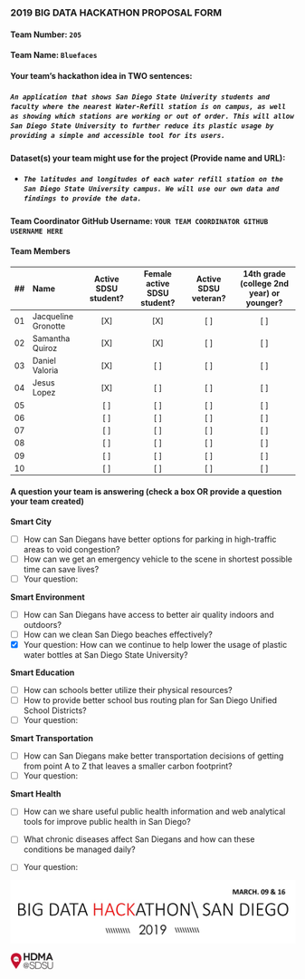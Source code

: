 ### 2019 BIG DATA HACKATHON PROPOSAL FORM

#### Team Number: `205`  

#### Team Name: `Bluefaces`    
  
#### Your team’s hackathon idea in TWO sentences:
##### `An application that shows San Diego State Univerity students and faculty where the nearest Water-Refill station is on campus, as well as showing which stations are working or out of order. This will allow San Diego State University to further reduce its plastic usage by providing a simple and accessible tool for its users.`  
  
#### Dataset(s) your team might use for the project (Provide name and URL):
- ##### `The latitudes and longitudes of each water refill station on the San Diego State University campus. We will use our own data and findings to provide the data.`

#### Team Coordinator GitHub Username: `YOUR TEAM COORDINATOR GITHUB USERNAME HERE`

#### Team Members
| ## |        Name         | Active SDSU student? | Female active SDSU student? | Active SDSU veteran? | 14th grade (college 2nd year) or younger? |
| -- | :------------------ |        :---:         |            :---:            |        :---:         |                  :---:                  |
| 01 | Jacqueline Gronotte |         [X]          |             [X]             |         [ ]          |                   [ ]                     |
| 02 | Samantha Quiroz     |         [X]          |             [X]             |         [ ]          |                   [ ]                     |
| 03 | Daniel Valoria      |         [X]          |             [ ]             |         [ ]          |                   [ ]                     |
| 04 | Jesus Lopez         |         [X]          |             [ ]             |         [ ]          |                   [ ]                     |
| 05 |                     |         [ ]          |             [ ]             |         [ ]          |                   [ ]                     |
| 06 |                     |         [ ]          |             [ ]             |         [ ]          |                   [ ]                     |
| 07 |                     |         [ ]          |             [ ]             |         [ ]          |                   [ ]                     |
| 08 |                     |         [ ]          |             [ ]             |         [ ]          |                   [ ]                     |
| 09 |                     |         [ ]          |             [ ]             |         [ ]          |                   [ ]                     |
| 10 |                     |         [ ]          |             [ ]             |         [ ]          |                   [ ]                     |
  
#### A question your team is answering (check a box OR provide a question your team created)

**Smart City**
- [ ] How can San Diegans have better options for parking in high-traffic areas to void congestion?
- [ ] How can we get an emergency vehicle to the scene in shortest possible time can save lives?
- [ ] Your question:

**Smart Environment**
- [ ] How can San Diegans have access to better air quality indoors and outdoors?
- [ ] How can we clean San Diego beaches effectively?
- [X] Your question: How can we continue to help lower the usage of plastic water bottles at San Diego State University?

**Smart Education**
- [ ] How can schools better utilize their physical resources?
- [ ] How to provide better school bus routing plan for San Diego Unified School Districts?
- [ ] Your question:

**Smart Transportation**
- [ ] How can San Diegans make better transportation decisions of getting from point A to Z that leaves a smaller carbon footprint?
- [ ] Your question:

**Smart Health**
- [ ] How can we share useful public health information and web analytical tools for improve public health in San Diego?
- [ ] What chronic diseases affect San Diegans and how can these conditions be managed daily?
- [ ] Your question:


![bigdatahackathon4sd](https://github.com/BigDataForSanDiego/00-Proposal-Templates/blob/master/img/big_data_2019.jpg "Big Data Hackathon for San Diego 2019")  

<img height="15%" width="15%" alt="hdma" src="https://github.com/BigDataForSanDiego/00-Proposal-Templates/blob/master/img/hdma2.png"> 
